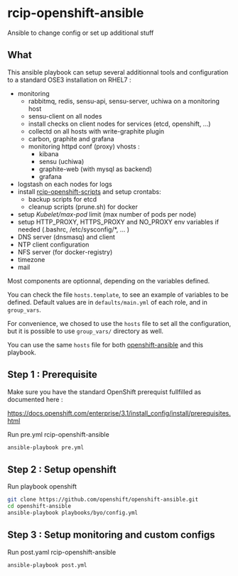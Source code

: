 # rcip-openshift-ansible
Ansible to change config or set up additional stuff

## What
This ansible playbook can setup several additionnal tools and configuration to a standard OSE3 installation on RHEL7 :

* monitoring
  * rabbitmq, redis, sensu-api, sensu-server, uchiwa on a monitoring host
  * sensu-client on all nodes
  * install checks on client nodes for services (etcd, openshift, ...)
  * collectd on all hosts with write-graphite plugin
  * carbon, graphite and grafana
  * monitoring httpd conf (proxy) vhosts :
    * kibana
    * sensu (uchiwa)
    * graphite-web (with mysql as backend)
    * grafana
* logstash on each nodes for logs
* install [rcip-openshift-scripts](https://github.com/redhat-cip/rcip-openshift-scripts) and setup crontabs:
  * backup scripts for etcd
  * cleanup scripts (prune.sh) for docker
* setup *Kubelet/max-pod* limit (max number of pods per node)
* setup HTTP\_PROXY, HTTPS\_PROXY and NO\_PROXY env variables if needed (.bashrc, /etc/sysconfig/*, ... )
* DNS server (dnsmasq) and client
* NTP client configuration
* NFS server (for docker-registry)
* timezone
* mail

Most components are optionnal, depending on the variables defined.

You can check the file <code>hosts.template</code>, to see an example of variables to be defined. Default values are in <code>defaults/main.yml</code> of each role, and in <code>group_vars</code>.

For convenience, we chosed to use the <code>hosts</code> file to set all the configuration, but it is possible to use <code>group_vars/</code> directory as well.

You can use the same <code>hosts</code> file for both [openshift-ansible](https://github.com/openshift/openshift-ansible) and this playbook.

## Step 1 : Prerequisite

Make sure you have the standard OpenShift prerequist fullfilled as documented here :

https://docs.openshift.com/enterprise/3.1/install_config/install/prerequisites.html

Run pre.yml rcip-openshift-ansible 

```bash
ansible-playbook pre.yml
```


## Step 2 : Setup openshift

Run playbook openshift

```bash
git clone https://github.com/openshift/openshift-ansible.git
cd openshift-ansible
ansible-playbook playbooks/byo/config.yml
```

## Step 3 : Setup monitoring and custom configs

Run post.yaml rcip-openshift-ansible

```bash
ansible-playbook post.yml
```
